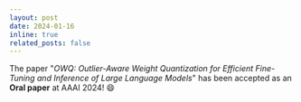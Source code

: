 ```yaml
---
layout: post
date: 2024-01-16
inline: true
related_posts: false
---
```


The paper "*OWQ: Outlier-Aware Weight Quantization for Efficient Fine-Tuning and Inference of Large Language Models*" has been accepted as an **Oral paper** at AAAI 2024! 😄
